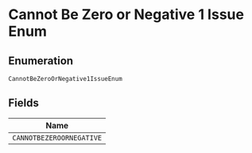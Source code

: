
# Cannot Be Zero or Negative 1 Issue Enum

## Enumeration

`CannotBeZeroOrNegative1IssueEnum`

## Fields

| Name |
|  --- |
| `CANNOTBEZEROORNEGATIVE` |

